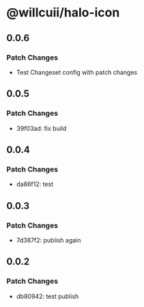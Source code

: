 # @willcuii/halo-icon

## 0.0.6

### Patch Changes

- Test Changeset config with patch changes

## 0.0.5

### Patch Changes

- 39f03ad: fix build

## 0.0.4

### Patch Changes

- da86f12: test

## 0.0.3

### Patch Changes

- 7d387f2: publish again

## 0.0.2

### Patch Changes

- db80942: test publish

